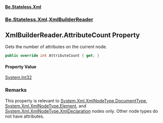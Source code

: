 #### [Be.Stateless.Xml](README.md 'README')
### [Be.Stateless.Xml](Be.Stateless.Xml.md 'Be.Stateless.Xml').[XmlBuilderReader](XmlBuilderReader.md 'Be.Stateless.Xml.XmlBuilderReader')

## XmlBuilderReader.AttributeCount Property

Gets the number of attributes on the current node.

```csharp
public override int AttributeCount { get; }
```

#### Property Value
[System.Int32](https://docs.microsoft.com/en-us/dotnet/api/System.Int32 'System.Int32')

### Remarks
This property is relevant to [System.Xml.XmlNodeType.DocumentType](https://docs.microsoft.com/en-us/dotnet/api/System.Xml.XmlNodeType.DocumentType 'System.Xml.XmlNodeType.DocumentType'), [System.Xml.XmlNodeType.Element](https://docs.microsoft.com/en-us/dotnet/api/System.Xml.XmlNodeType.Element 'System.Xml.XmlNodeType.Element'), and [System.Xml.XmlNodeType.XmlDeclaration](https://docs.microsoft.com/en-us/dotnet/api/System.Xml.XmlNodeType.XmlDeclaration 'System.Xml.XmlNodeType.XmlDeclaration') nodes only. Other node types do not have attributes.